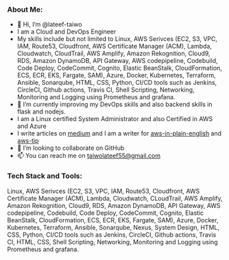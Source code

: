 ### About Me:
- 👋 Hi, I’m @lateef-taiwo
- I am a Cloud and DevOps Engineer
- My skills include but not limited to Linux, AWS Serivces (EC2, S3, VPC, IAM, Route53, Cloudfront, AWS Certificate Manager (ACM), Lambda, Cloudwatch, CloudTrail, AWS Amplify, Amazon Rekognition, Cloud9, RDS, Amazon DynamoDB, API Gateway, AWS codepipeline, Codebuild, Code Deploy, CodeCommit, Cognito, Elastic BeanStalk, CloudFormation, ECS, ECR, EKS, Fargate, SAM), Azure, Docker, Kubernetes, Terraform, Ansible, Sonarqube, HTML, CSS, Python, CI/CD tools such as Jenkins, CircleCI, Github actions, Travis CI, Shell Scripting, Networking, Monitoring and Logging using Prometheus and grafana.
- 🌱 I’m currently improving my DevOps skills and also backend skills in flask and nodejs.
- I am a Linux certified System Administrator and also Certified in AWS and Azure
- I write articles on [medium](https://medium.com/@taiwolateef55) and I am a writer for [aws-in-plain-english](https://medium.com/aws-in-plain-english/two-tier-architecture-deployment-using-terraform-2ca26c5fde34) and [aws-tip](https://medium.com/aws-tip/serverless-application-deployment-on-aws-using-terraform-and-github-actions-d4b7ed78fe5b)
- 💞️ I’m looking to collaborate on GitHub
- 📫 You can reach me on taiwolateef55@gmail.com

<!---
lateef-taiwo/lateef-taiwo is a ✨ special ✨ repository because its `README.md` (this file) appears on your GitHub profile.
You can click the Preview link to take a look at your changes.
--->

### Tech Stack and Tools:
Linux, AWS Serivces (EC2, S3, VPC, IAM, Route53, Cloudfront, AWS Certificate Manager (ACM), Lambda, Cloudwatch, CLoudTrail, AWS Amplify, Amazon Rekognition, Cloud9, RDS, Amazon DynamoDB, API Gateway, AWS codepipeline, Codebuild, Code Deploy, CodeCommit, Cognito, Elastic BeanStalk, CloudFormation, ECS, ECR, EKS, Fargate, SAM), Azure, Docker, Kubernetes, Terraform, Ansible, Sonarqube, Nexus, System Design, HTML, CSS, Python, CI/CD tools such as Jenkins, CircleCI, Github actions, Travis CI, HTML, CSS, Shell Scripting, Networking, Monitoring and Logging using Prometheus and grafana.
